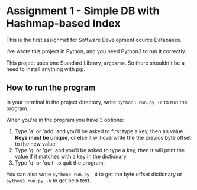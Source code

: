 # Assignment 1 - Simple DB with Hashmap-based Index

This is the first assignmet for Software Development cource Databases.

I've wrote this project in Python, and you need Python3 to run it correctly.

This project uses one Standard Library, `argparse`. So there shouldn't be a need to install anything with pip.  

## How to run the program

In your terminal in the project directory, write `python3 run.py -r` to run the program.

When you're in the program you have 3 options:

1. Type 'a' or 'add' and you'll be asked to first type a key, then an value. **Keys must be unique**, or else it will overwrite the the previos byte offset to the new value.
2. Type 'g' or 'get' and you'll be asked to type a key, then it will print the value if it matches with a key in the dictionary.
3. Type 'q' or 'quit' to quit the program.

 
You can also write `python3 run.py -d` to get the byte offset dictionary or `python3 run.py -h` to get help text.

